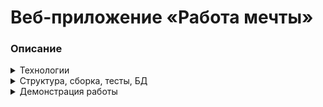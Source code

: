 # Веб-приложение «Работа мечты»

### Описание
<details><summary>Технологии</summary>

* Java `17`
* Java `EE`
* Spring Boot `2.7`
* PostgreSql `42`
* Maven `3.8`
* Sql2o `1.6`
* H2 `2.1`
* Mockito `3.5`
* Thymeleaf
* Bootstrap

</details>
<details><summary>Структура, сборка, тесты, БД</summary>
<ul>
<details><summary>Структура проекта</summary>

![img](img/project/0_DreamJob_Структура_проекта.png)

</details>

<details><summary>Сборка проекта</summary>

![img](img/project/1_DreamJob_Успешная_сборка_проекта.png)

</details>

<details><summary>Тесты</summary>

![img](img/project/2_DreamJob_Успешные_тесты.png)

</details>

<details><summary>Структура БД</summary>

![img](img/project/3_Структура_БД.png)

</details>
</ul>
</details>
<details><summary>Демонстрация работы</summary>
<ul>

<details><summary>Авторизация</summary>

Регистрации пользователя
![изображение](img/authorization/0_Регистрация_пользователя.png)
Авторизация существующего пользователя
![изображение](img/authorization/1_Авторизация_существующего_пользователя.png)
Успешная авторизация пользователя (отображается справа сверху)
![изображение](img/authorization/2_Успешная_авторизация_пользователя.png)
Попытка авторизации несуществующего пользователя
![изображение](img/authorization/3_Попытка_авторизации_несуществующего_пользователя.png)
Уведомление об ошибке авторизации пользователя
![изображение](img/authorization/4_Уведомление_об_ошибке_авторизации_пользователя.png)
Авторизация под другим пользователем
![изображение](img/authorization/5_Авторизация_под_другим_пользователем.png)
</details>
<details><summary>Основная часть</summary>

Главная страница
![изображение](img/core/0_Главная_страница.png)
Просмотр списка вакансий
![изображение](img/core/1_Просмотр_списка_вакансий.png)
Просмотр конкретной вакансии
![изображение](img/core/2_Просмотр_конкретной_вакансии.png)
Просмотр списка резюме
![изображение](img/core/3_Просмотр_списка_резюме.png)
Просмотр конкретного резюме
![изображение](img/core/4_Просмотр_конкретного_резюме.png)
Пример списка городов через резюме
![изображение](img/core/5_Пример_списка_городов_резюме.png)

<details><summary>Работа с вакансиями</summary>
<ul>

Создание вакансии
![изображение](img/core/6_Создание_вакансии.png)
Заполнение полей новой вакансии
![изображение](img/core/7_Заполнение_полей_новой_вакансии.png)
Новая вакансия в БД
![изображение](img/core/8_Новая_вакансия_в_БД.png)
Обновлённый список вакансий
![изображение](img/core/9_Обновлённый_список_вакансий.png)
Просмотр новой вакансии
![изображение](img/core/10_Просмотр_новой_вакансии.png)
</ul>
</details>

<details><summary>Работа с резюме</summary>
<ul>

Создание резюме
![изображение](img/core/11_Создание_резюме.png)
Заполнение полей нового резюме
![изображение](img/core/12_Заполнение_полей_нового_резюме.png)
Новое резюме в БД
![изображение](img/core/13_Новое_резюме_в_БД.png)
Обновлённый список резюме
![изображение](img/core/14_Обновлённый_список_резюме.png)
</ul>
</details>

Директория файлов вакансий и резюме (два новых файла из-за демонтрации работы: с вакансией и резюме)
![изображение](img/core/15_Директория_файлов_вакансий_и_резюме.png)

</details>
</ul>
</details>
